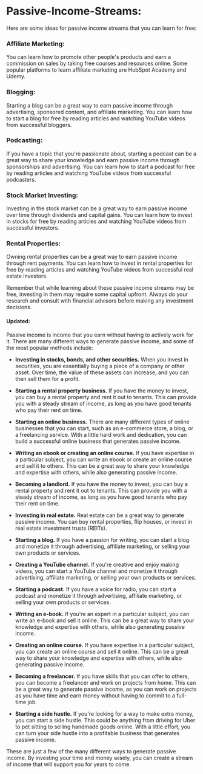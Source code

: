 # Passive-Income-Streams:


Here are some ideas for passive income streams that you can learn for free:


### Affiliate Marketing: 

You can learn how to promote other people's products and earn a commission on sales by taking free courses and resources online. Some popular platforms to learn affiliate marketing are HubSpot Academy and Udemy.

### Blogging: 

Starting a blog can be a great way to earn passive income through advertising, sponsored content, and affiliate marketing. You can learn how to start a blog for free by reading articles and watching YouTube videos from successful bloggers.

### Podcasting: 

If you have a topic that you're passionate about, starting a podcast can be a great way to share your knowledge and earn passive income through sponsorships and advertising. You can learn how to start a podcast for free by reading articles and watching YouTube videos from successful podcasters.

### Stock Market Investing: 

Investing in the stock market can be a great way to earn passive income over time through dividends and capital gains. You can learn how to invest in stocks for free by reading articles and watching YouTube videos from successful investors.

### Rental Properties:

Owning rental properties can be a great way to earn passive income through rent payments. You can learn how to invest in rental properties for free by reading articles and watching YouTube videos from successful real estate investors.

Remember that while learning about these passive income streams may be free, investing in them may require some capital upfront. Always do your research and consult with financial advisors before making any investment decisions.


#### Updated:


Passive income is income that you earn without having to actively work for it. There are many different ways to generate passive income, and some of the most popular methods include:

* **Investing in stocks, bonds, and other securities.** When you invest in securities, you are essentially buying a piece of a company or other asset. Over time, the value of these assets can increase, and you can then sell them for a profit.

* **Starting a rental property business.** If you have the money to invest, you can buy a rental property and rent it out to tenants. This can provide you with a steady stream of income, as long as you have good tenants who pay their rent on time.

* **Starting an online business.** There are many different types of online businesses that you can start, such as an e-commerce store, a blog, or a freelancing service. With a little hard work and dedication, you can build a successful online business that generates passive income.

* **Writing an ebook or creating an online course.** If you have expertise in a particular subject, you can write an ebook or create an online course and sell it to others. This can be a great way to share your knowledge and expertise with others, while also generating passive income.

* **Becoming a landlord.** If you have the money to invest, you can buy a rental property and rent it out to tenants. This can provide you with a steady stream of income, as long as you have good tenants who pay their rent on time.

* **Investing in real estate.** Real estate can be a great way to generate passive income. You can buy rental properties, flip houses, or invest in real estate investment trusts (REITs).

* **Starting a blog.** If you have a passion for writing, you can start a blog and monetize it through advertising, affiliate marketing, or selling your own products or services.

* **Creating a YouTube channel.** If you're creative and enjoy making videos, you can start a YouTube channel and monetize it through advertising, affiliate marketing, or selling your own products or services.

* **Starting a podcast.** If you have a voice for radio, you can start a podcast and monetize it through advertising, affiliate marketing, or selling your own products or services.

* **Writing an e-book.** If you're an expert in a particular subject, you can write an e-book and sell it online. This can be a great way to share your knowledge and expertise with others, while also generating passive income.

* **Creating an online course.** If you have expertise in a particular subject, you can create an online course and sell it online. This can be a great way to share your knowledge and expertise with others, while also generating passive income.

* **Becoming a freelancer.** If you have skills that you can offer to others, you can become a freelancer and work on projects from home. This can be a great way to generate passive income, as you can work on projects as you have time and earn money without having to commit to a full-time job.

* **Starting a side hustle.** If you're looking for a way to make extra money, you can start a side hustle. This could be anything from driving for Uber to pet sitting to selling handmade goods online. With a little effort, you can turn your side hustle into a profitable business that generates passive income.

These are just a few of the many different ways to generate passive income. By investing your time and money wisely, you can create a stream of income that will support you for years to come.

